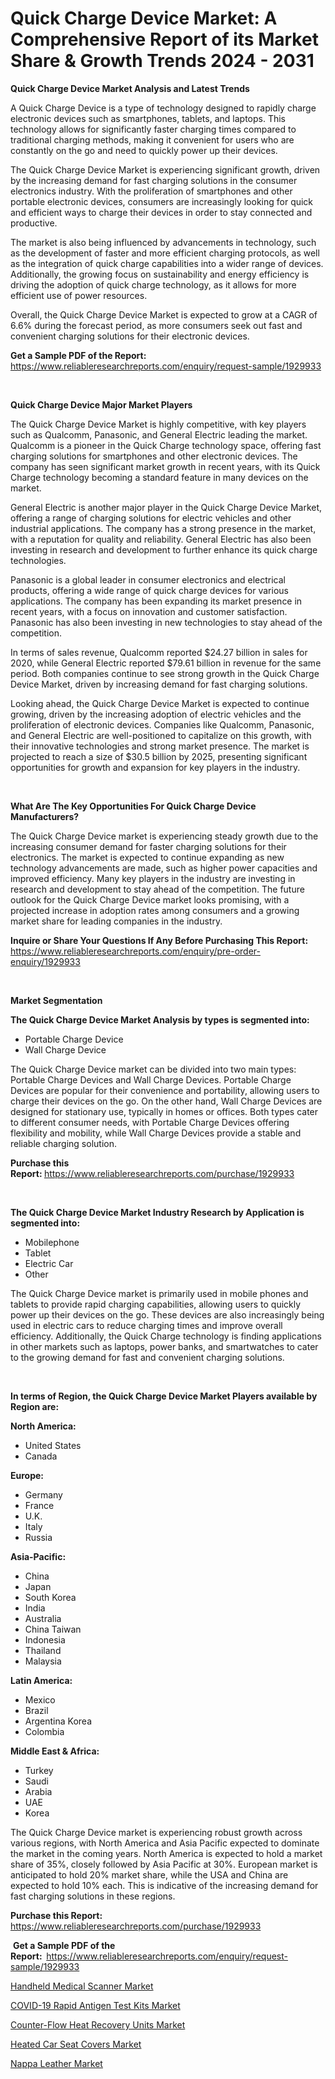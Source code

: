 <p><h1>Quick Charge Device Market: A Comprehensive Report of its Market Share & Growth Trends 2024 - 2031</h1></p><p><strong>Quick Charge Device Market Analysis and Latest Trends</strong></p>
<p><p>A Quick Charge Device is a type of technology designed to rapidly charge electronic devices such as smartphones, tablets, and laptops. This technology allows for significantly faster charging times compared to traditional charging methods, making it convenient for users who are constantly on the go and need to quickly power up their devices.</p><p>The Quick Charge Device Market is experiencing significant growth, driven by the increasing demand for fast charging solutions in the consumer electronics industry. With the proliferation of smartphones and other portable electronic devices, consumers are increasingly looking for quick and efficient ways to charge their devices in order to stay connected and productive.</p><p>The market is also being influenced by advancements in technology, such as the development of faster and more efficient charging protocols, as well as the integration of quick charge capabilities into a wider range of devices. Additionally, the growing focus on sustainability and energy efficiency is driving the adoption of quick charge technology, as it allows for more efficient use of power resources.</p><p>Overall, the Quick Charge Device Market is expected to grow at a CAGR of 6.6% during the forecast period, as more consumers seek out fast and convenient charging solutions for their electronic devices.</p></p>
<p><strong>Get a Sample PDF of the Report:&nbsp;</strong> <a href="https://www.reliableresearchreports.com/enquiry/request-sample/1929933">https://www.reliableresearchreports.com/enquiry/request-sample/1929933</a></p>
<p>&nbsp;</p>
<p><strong>Quick Charge Device Major Market Players</strong></p>
<p><p>The Quick Charge Device Market is highly competitive, with key players such as Qualcomm, Panasonic, and General Electric leading the market. Qualcomm is a pioneer in the Quick Charge technology space, offering fast charging solutions for smartphones and other electronic devices. The company has seen significant market growth in recent years, with its Quick Charge technology becoming a standard feature in many devices on the market.</p><p>General Electric is another major player in the Quick Charge Device Market, offering a range of charging solutions for electric vehicles and other industrial applications. The company has a strong presence in the market, with a reputation for quality and reliability. General Electric has also been investing in research and development to further enhance its quick charge technologies.</p><p>Panasonic is a global leader in consumer electronics and electrical products, offering a wide range of quick charge devices for various applications. The company has been expanding its market presence in recent years, with a focus on innovation and customer satisfaction. Panasonic has also been investing in new technologies to stay ahead of the competition.</p><p>In terms of sales revenue, Qualcomm reported $24.27 billion in sales for 2020, while General Electric reported $79.61 billion in revenue for the same period. Both companies continue to see strong growth in the Quick Charge Device Market, driven by increasing demand for fast charging solutions.</p><p>Looking ahead, the Quick Charge Device Market is expected to continue growing, driven by the increasing adoption of electric vehicles and the proliferation of electronic devices. Companies like Qualcomm, Panasonic, and General Electric are well-positioned to capitalize on this growth, with their innovative technologies and strong market presence. The market is projected to reach a size of $30.5 billion by 2025, presenting significant opportunities for growth and expansion for key players in the industry.</p></p>
<p>&nbsp;</p>
<p><strong>What Are The Key Opportunities For Quick Charge Device Manufacturers?</strong></p>
<p><p>The Quick Charge Device market is experiencing steady growth due to the increasing consumer demand for faster charging solutions for their electronics. The market is expected to continue expanding as new technology advancements are made, such as higher power capacities and improved efficiency. Many key players in the industry are investing in research and development to stay ahead of the competition. The future outlook for the Quick Charge Device market looks promising, with a projected increase in adoption rates among consumers and a growing market share for leading companies in the industry.</p></p>
<p><strong>Inquire or Share Your Questions If Any Before Purchasing This Report:</strong> <a href="https://www.reliableresearchreports.com/enquiry/pre-order-enquiry/1929933">https://www.reliableresearchreports.com/enquiry/pre-order-enquiry/1929933</a></p>
<p>&nbsp;</p>
<p><strong>Market Segmentation</strong></p>
<p><strong>The Quick Charge Device Market Analysis by types is segmented into:</strong></p>
<p><ul><li>Portable Charge Device</li><li>Wall Charge Device</li></ul></p>
<p><p>The Quick Charge Device market can be divided into two main types: Portable Charge Devices and Wall Charge Devices. Portable Charge Devices are popular for their convenience and portability, allowing users to charge their devices on the go. On the other hand, Wall Charge Devices are designed for stationary use, typically in homes or offices. Both types cater to different consumer needs, with Portable Charge Devices offering flexibility and mobility, while Wall Charge Devices provide a stable and reliable charging solution.</p></p>
<p><strong>Purchase this Report:&nbsp;</strong><a href="https://www.reliableresearchreports.com/purchase/1929933">https://www.reliableresearchreports.com/purchase/1929933</a></p>
<p>&nbsp;</p>
<p><strong>The Quick Charge Device Market Industry Research by Application is segmented into:</strong></p>
<p><ul><li>Mobilephone</li><li>Tablet</li><li>Electric Car</li><li>Other</li></ul></p>
<p><p>The Quick Charge Device market is primarily used in mobile phones and tablets to provide rapid charging capabilities, allowing users to quickly power up their devices on the go. These devices are also increasingly being used in electric cars to reduce charging times and improve overall efficiency. Additionally, the Quick Charge technology is finding applications in other markets such as laptops, power banks, and smartwatches to cater to the growing demand for fast and convenient charging solutions.</p></p>
<p>&nbsp;</p>
<p><strong>In terms of Region, the Quick Charge Device Market Players available by Region are:</strong></p>
<p>
    <p> <strong> North America: </strong>
        <ul>
            <li>United States</li>
            <li>Canada</li>
        </ul>
        </p> 
    <p> <strong> Europe: </strong>
        <ul>
            <li>Germany</li>
            <li>France</li>
            <li>U.K.</li>
            <li>Italy</li>
            <li>Russia</li>
        </ul>
        </p> 
    <p> <strong> Asia-Pacific: </strong>
        <ul>
            <li>China</li>
            <li>Japan</li>
            <li>South Korea</li>
            <li>India</li>
            <li>Australia</li>
            <li>China Taiwan</li>
            <li>Indonesia</li>
            <li>Thailand</li>
            <li>Malaysia</li>
        </ul>
        </p> 
    <p> <strong> Latin America: </strong>
        <ul>
            <li>Mexico</li>
            <li>Brazil</li>
            <li>Argentina Korea</li>
            <li>Colombia</li>
        </ul>
        </p> 
    <p> <strong> Middle East & Africa: </strong>
        <ul>
            <li>Turkey</li>
            <li>Saudi</li>
            <li>Arabia</li>
            <li>UAE</li>
            <li>Korea</li>
        </ul>
    </p>
    </p>
<p><p>The Quick Charge Device market is experiencing robust growth across various regions, with North America and Asia Pacific expected to dominate the market in the coming years. North America is expected to hold a market share of 35%, closely followed by Asia Pacific at 30%. European market is anticipated to hold 20% market share, while the USA and China are expected to hold 10% each. This is indicative of the increasing demand for fast charging solutions in these regions.</p></p>
<p><strong>Purchase this Report: </strong><a href="https://www.reliableresearchreports.com/purchase/1929933">https://www.reliableresearchreports.com/purchase/1929933</a></p>
<p>&nbsp;<strong>Get a Sample PDF of the Report:&nbsp;&nbsp;</strong><a href="https://www.reliableresearchreports.com/enquiry/request-sample/1929933">https://www.reliableresearchreports.com/enquiry/request-sample/1929933</a></p>
<p><strong></strong></p>
<p><p><a href="https://github.com/danielneavesallisons03mba/Market-Research-Report-List-1/blob/main/handheld-medical-scanner-market.md">Handheld Medical Scanner Market</a></p><p><a href="https://acidic-farm-354.notion.site/Global-COVID-19-Rapid-Antigen-Test-Kits-Market-by-Types-Applications-and-Major-Players-with-Regio-290152c0fb95425792bb4738293b29f4">COVID-19 Rapid Antigen Test Kits Market</a></p><p><a href="https://glittery-fuchsia-86a.notion.site/Counter-Flow-Heat-Recovery-Units-Market-Size-2024-2031-Global-Industrial-Analysis-Key-Geographica-4141a23796c84107a8622a1230505dc8">Counter-Flow Heat Recovery Units Market</a></p><p><a href="https://view.publitas.com/reportprime-1/heated-car-seat-covers-market-size-furnishes-valuable-information-encompassing-market-share-market-trends-and-projections-spanning-from-2024-to-2031/">Heated Car Seat Covers Market</a></p><p><a href="https://view.publitas.com/reportprime-1/nappa-leather-market-research-report-provides-critical-insights-that-can-help-shape-business-development-and-investment-strategies/">Nappa Leather Market</a></p></p>